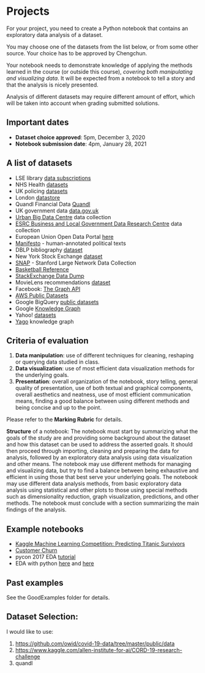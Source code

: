 # Projects
 
For your project, you need to create a Python notebook that contains an exploratory data analysis of a dataset.
 
You may choose one of the datasets from the list below, or from some other source. Your choice has to be approved by Chengchun.
 
Your notebook needs to demonstrate knowledge of applying the methods learned in the course (or outside this course), *covering both manipulating and visualizing data*. It will be expected from a notebook to tell a story and that the analysis is nicely presented.
 
Analysis of different datasets may require different amount of effort, which will be taken into account when grading submitted solutions. 
 
## Important dates

* **Dataset choice approved**: 5pm, December 3, 2020
* **Notebook submission date**: 4pm, January 28, 2021
 
## A list of datasets
 
* LSE library [data subscriptions](https://rl.talis.com/3/lse/lists/B54B4E2B-83C2-9876-BB1E-7E5EB35EB63A.html)
* NHS Health [datasets](http://content.digital.nhs.uk/home)
* UK policing [datasets](https://data.police.uk/data/)
* London [datastore](https://data.london.gov.uk/)
* Quandl Financial Data [Quandl](https://www.quandl.com/)
* UK government data [data.gov.uk](https://data.gov.uk/)
* [Urban Big Data Centre](http://ubdc.ac.uk/) data collection
* [ESRC Business and Local Government Data Research Centre](http://www.blgdataresearch.org/) data collection
* European Union Open Data Portal [here](https://data.europa.eu/euodp/en/data/)
* [Manifesto](https://manifesto-project.wzb.eu/) - human-annotated political texts
* DBLP bibliography [dataset](http://dblp.uni-trier.de/xml/)
* New York Stock Exchange [dataset](https://www.kaggle.com/dgawlik/nyse)
* [SNAP](https://snap.stanford.edu/data/index.html) - Stanford Large Network Data Collection
* [Basketball Reference](https://www.basketball-reference.com/)
* [StackExchange Data Dump](https://archive.org/details/stackexchange)
* MovieLens recommendations [dataset](https://grouplens.org/datasets/movielens/)
* Facebook: [The Graph API](https://developers.facebook.com/docs/graph-api/?locale=en_US)
* [AWS Public Datasets](https://aws.amazon.com/public-datasets/)
* Google BigQuery [public datasets](https://cloud.google.com/bigquery/public-data/)
* Google [Knowledge Graph](https://developers.google.com/knowledge-graph/)
* Yahoo! [datasets](https://webscope.sandbox.yahoo.com/)
* [Yago]( https://www.mpi-inf.mpg.de/departments/databases-and-information-systems/research/yago-naga/yago/#c10444) knowledge graph

## Criteria of evaluation

1. __Data manipulation__: use of different techniques for cleaning, reshaping or querying data studied in class.  
2. __Data visualization__: use of most efficient data visualization methods for the underlying goals. 
3. __Presentation__: overall organization of the notebook, story telling, general quality of presentation, use of both textual and graphical components, overall aesthetics and neatness, use of most efficient communication means, finding a good balance between using different methods and being concise and up to the point.

Please refer to the __Marking Rubric__ for details.

__Structure__ of a notebook: The notebook must start by summarizing what the goals of the study are and providing some background about the dataset and how this dataset can be used to address the asserted goals. It should then proceed through importing, cleaning and preparing the data for analysis, followed by an exploratory data analysis using data visualization and other means. The notebook may use different methods for managing and visualizing data, but try to find a balance between being exhaustive and efficient in using those that best serve your underlying goals. The notebook may use different data analysis methods, from basic exploratory data analysis using statistical and other plots to those using special methods such as dimensionality reduction, graph visualization, predictions, and other methods. The notebook must conclude with a section summarizing the main findings of the analysis.

## Example notebooks

* [Kaggle Machine Learning Competition: Predicting Titanic Survivors](http://nbviewer.jupyter.org/github/donnemartin/data-science-ipython-notebooks/blob/master/kaggle/titanic.ipynb)
* [Customer Churn](http://nbviewer.jupyter.org/github/donnemartin/data-science-ipython-notebooks/blob/master/analyses/churn.ipynb)
* pycon 2017 EDA [tutorial](https://github.com/cmawer/pycon-2017-eda-tutorial)
* EDA with python [here](https://www.kaggle.com/shauryashubham/exploratory-data-analysis-with-python) and [here](https://www.kaggle.com/ekami66/detailed-exploratory-data-analysis-with-python)

## Past examples
See the GoodExamples folder for details.

## Dataset Selection:

I would like to use:
1. https://github.com/owid/covid-19-data/tree/master/public/data
2. https://www.kaggle.com/allen-institute-for-ai/CORD-19-research-challenge 
3. quandl
